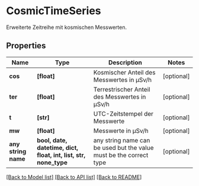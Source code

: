 # CosmicTimeSeries

Erweiterte Zeitreihe mit kosmischen Messwerten.

## Properties
Name | Type | Description | Notes
------------ | ------------- | ------------- | -------------
**cos** | **[float]** | Kosmischer Anteil des Messwertes in µSv/h | [optional] 
**ter** | **[float]** | Terrestrischer Anteil des Messwertes in µSv/h | [optional] 
**t** | **[str]** | UTC-Zeitstempel der Messwerte | [optional] 
**mw** | **[float]** | Messwerte in µSv/h | [optional] 
**any string name** | **bool, date, datetime, dict, float, int, list, str, none_type** | any string name can be used but the value must be the correct type | [optional]

[[Back to Model list]](../README.md#documentation-for-models) [[Back to API list]](../README.md#documentation-for-api-endpoints) [[Back to README]](../README.md)


